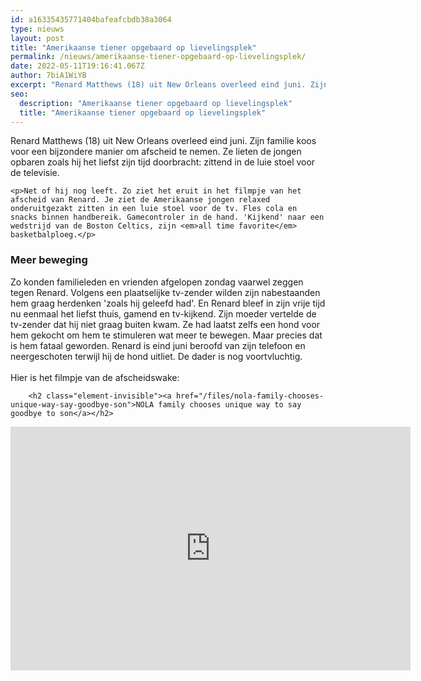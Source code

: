 ```yaml
---
id: a16335435771404bafeafcbdb38a3064
type: nieuws
layout: post
title: "Amerikaanse tiener opgebaard op lievelingsplek"
permalink: /nieuws/amerikaanse-tiener-opgebaard-op-lievelingsplek/
date: 2022-05-11T19:16:41.067Z
author: 7biA1WiYB
excerpt: "Renard Matthews (18) uit New Orleans overleed eind juni. Zijn familie koos voor een bijzondere manier om afscheid te nemen. Ze lieten de jongen opbaren zoals hij het liefst zijn tijd doorbracht: zittend in de luie stoel voor de televisie.  "
seo:
  description: "Amerikaanse tiener opgebaard op lievelingsplek"
  title: "Amerikaanse tiener opgebaard op lievelingsplek"
---
```

Renard Matthews (18) uit New Orleans overleed eind juni. Zijn familie koos voor een bijzondere manier om afscheid te nemen. Ze lieten de jongen opbaren zoals hij het liefst zijn tijd doorbracht: zittend in de luie stoel voor de televisie.  

    <p>Net of hij nog leeft. Zo ziet het eruit in het filmpje van het afscheid van Renard. Je ziet de Amerikaanse jongen relaxed onderuitgezakt zitten in een luie stoel voor de tv. Fles cola en snacks binnen handbereik. Gamecontroler in de hand. 'Kijkend' naar een wedstrijd van de Boston Celtics, zijn <em>all time favorite</em> basketbalploeg.</p>
<h3>Meer beweging</h3>
<p>Zo konden familieleden en vrienden afgelopen zondag vaarwel zeggen tegen Renard. Volgens een plaatselijke tv-zender wilden zijn nabestaanden hem graag herdenken 'zoals hij geleefd had'. En Renard bleef in zijn vrije tijd nu eenmaal het liefst thuis, gamend en tv-kijkend. Zijn moeder vertelde de tv-zender dat hij niet graag buiten kwam. Ze had laatst zelfs een hond voor hem gekocht om hem te stimuleren wat meer te bewegen. Maar precies dat is hem fataal geworden. Renard is eind juni beroofd van zijn telefoon en neergeschoten terwijl hij de hond uitliet. De dader is nog voortvluchtig.<br><br>Hier is het filmpje van de afscheidswake:<br><div class="media media-element-container media-default"><div id="file-533970" class="file file-video file-video-youtube">

        <h2 class="element-invisible"><a href="/files/nola-family-chooses-unique-way-say-goodbye-son">NOLA family chooses unique way to say goodbye to son</a></h2>
    
  
  <div class="content">
    <div class="media-youtube-video media-element file-default media-youtube-1">
  <iframe class="media-youtube-player" width="640" height="390" title="NOLA family chooses unique way to say goodbye to son" src="https://www.youtube.com/embed/5dgFEV6S2ao?wmode=opaque&controls=" name="NOLA family chooses unique way to say goodbye to son" frameborder="0" allowfullscreen="">Video van NOLA family chooses unique way to say goodbye to son</iframe>
</div>
  </div>

  
</div>
</div>  
